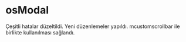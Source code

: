 # osModal
Çeşitli hatalar düzeltildi.
Yeni düzenlemeler yapıldı.
mcustomscrollbar ile birlikte kullanılması sağlandı.

